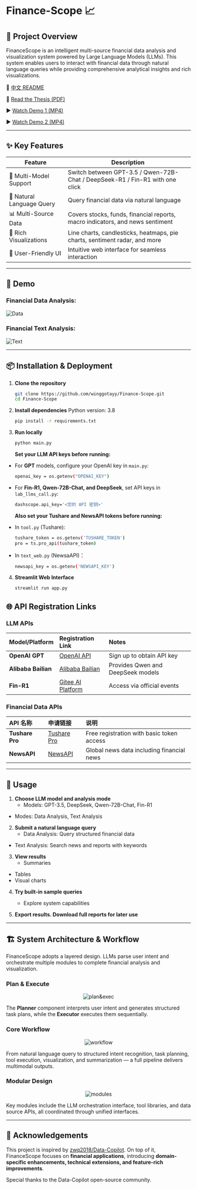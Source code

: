 # Finance-Scope 📈

## 🚀 Project Overview

FinanceScope is an intelligent multi-source financial data analysis and visualization system powered by Large Language Models (LLMs). This system enables users to interact with financial data through natural language queries while providing comprehensive analytical insights and rich visualizations.

🚩 [中文 README](./README.md)  

📑 [Read the Thesis (PDF)](https://drive.google.com/file/d/10f9GF0twI1ypuXm9Cj1tWsNy3drIIxjF/view?usp=drive_link)  

▶️ [Watch Demo 1 (MP4)](./demo1.mp4)  

▶️ [Watch Demo 2 (MP4)](./demo2.mp4) 

---

## ✨ Key Features

| Feature | Description |
|---------|-------------|
| 🤖 Multi-Model Support | Switch between GPT-3.5 / Qwen-72B-Chat / DeepSeek-R1 / Fin-R1 with one click |
| 💬 Natural Language Query | Query financial data via natural language |
| 📊 Multi-Source Data | Covers stocks, funds, financial reports, macro indicators, and news sentiment |
| 🎨 Rich Visualizations | Line charts, candlesticks, heatmaps, pie charts, sentiment radar, and more |
| 🎯 User-Friendly UI | Intuitive web interface for seamless interaction |

---

## 📸 Demo

### Financial Data Analysis:
![Data](./demo1.gif)

### Financial Text Analysis:
![Text](./demo2.gif)

---

## 📦 Installation & Deployment

1. **Clone the repository**
    ```bash
    git clone https://github.com/winggotayy/Finance-Scope.git
    cd Finance-Scope
    ```

2. **Install dependencies**
    Python version: 3.8
    ```bash
    pip install -r requirements.txt
    ```

3. **Run locally**
    ```bash
    python main.py
    ```

    **Set your LLM API keys before running:**

- For **GPT** models, configure your OpenAI key in `main.py`:
    ```bash
    openai_key = os.getenv("OPENAI_KEY")
    ```

- For **Fin-R1, Qwen-72B-Chat, and DeepSeek**, set API keys in `lab_llms_call.py`:
    ```bash
    dashscope.api_key='<您的 API 密钥>'
    ```

    **Also set your Tushare and NewsAPI tokens before running:**

- In `tool.py` (Tushare):  
    ```bash
    tushare_token = os.getenv('TUSHARE_TOKEN')
    pro = ts.pro_api(tushare_token)
    ```

- In `text_web.py` (NewsaAPI)：
    
    ```bash
    newsapi_key = os.getenv('NEWSAPI_KEY')
    ```

4. **Streamlit Web Interface**
    ```bash
    streamlit run app.py
    ```

## 🌐 API Registration Links

### LLM APIs

| Model/Platform | Registration Link | Notes |
|:---------|:---------|:-----|
| **OpenAI GPT** | [OpenAI API](https://platform.openai.com/) | Sign up to obtain API key |
| **Alibaba Bailian** | [Alibaba Bailian](https://bailian.console.aliyun.com/) | Provides Qwen and DeepSeek models |
| **Fin-R1** | [Gitee AI Platform](https://ai.gitee.com/) | Access via official events |

### Financial Data APIs

| API 名称 | 申请链接 | 说明 |
|:---------|:---------|:-----|
| **Tushare Pro** | [Tushare Pro](https://tushare.pro/) | Free registration with basic token access |
| **NewsAPI** | [NewsAPI](https://newsapi.org/) | Global news data including financial news |

---

## 🎯 Usage

1. **Choose LLM model and analysis mode**
   - Models: GPT-3.5, DeepSeek, Qwen-72B-Chat, Fin-R1
  - Modes: Data Analysis, Text Analysis
  
2. **Submit a natural language query**
   - Data Analysis: Query structured financial data
  - Text Analysis: Search news and reports with keywords

3. **View results**
   - Summaries
  - Tables
  - Visual charts

4. **Try built-in sample queries**
   - Explore system capabilities
  
5. **Export results. Download full reports for later use**

---

## 🏗 System Architecture & Workflow

FinanceScope adopts a layered design. LLMs parse user intent and orchestrate multiple modules to complete financial analysis and visualization.

### Plan & Execute
<div align="center">

![plan&exec](./figures/plan_n_exe_page-0001.jpg)

</div>

The **Planner** component interprets user intent and generates structured task plans, while the **Executor** executes them sequentially.

### Core Workflow
<div align="center">

![workflow](./figures/core-workflow_page-0001.jpg)

</div>

From natural language query to structured intent recognition, task planning, tool execution, visualization, and summarization — a full pipeline delivers multimodal outputs.

### Modular Design
<div align="center">

![modules](./figures/modules_page-0001.jpg)

</div>

Key modules include the LLM orchestration interface, tool libraries, and data source APIs, all coordinated through unified interfaces.

---

## 🙏 Acknowledgements

This project is inspired by [zwq2018/Data-Copilot](https://github.com/zwq2018/Data-Copilot). On top of it, FinanceScope focuses on **financial applications**, introducing **domain-specific enhancements, technical extensions, and feature-rich improvements**.

Special thanks to the Data-Copilot open-source community.
